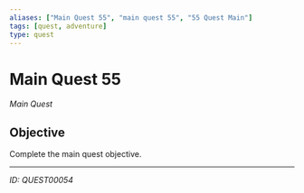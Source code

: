 ```yaml
---
aliases: ["Main Quest 55", "main quest 55", "55 Quest Main"]
tags: [quest, adventure]
type: quest
---
```


# Main Quest 55

*Main Quest*

## Objective
Complete the main quest objective.

---
*ID: QUEST00054*